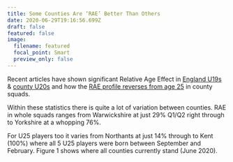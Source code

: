 ```yaml
---
title: Some Counties Are ‘RAE’ Better Than Others
date: 2020-06-29T19:16:56.699Z
draft: false
featured: false
image:
  filename: featured
  focal_point: Smart
  preview_only: false
---
```

Recent articles have shown significant Relative Age Effect in [England U19s](https://onemoresummer.co.uk/post/rae-increasing-in-england-u19-world-cup-squads/) & [county U20s](https://onemoresummer.co.uk/post/how-rae-affects-a-county-career/) and how the [RAE profile reverses from age 25](https://onemoresummer.co.uk/post/how-rae-affects-a-county-career/) in county squads.

Within these statistics there is quite a lot of variation between counties. RAE in whole squads ranges from Warwickshire at just 29% Q1/Q2 right through to Yorkshire at a whopping 76%.

For U25 players too it varies from Northants at just 14% through to Kent (100%) where all 5 U25 players were born between September and February. Figure 1 shows where all counties currently stand (June 2020).